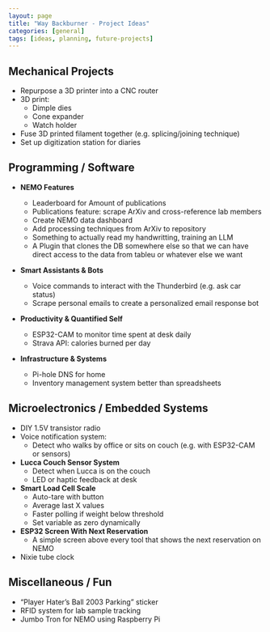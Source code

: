 ```yaml
---
layout: page
title: "Way Backburner - Project Ideas"
categories: [general]
tags: [ideas, planning, future-projects]
---
```


## Mechanical Projects
- Repurpose a 3D printer into a CNC router  
- 3D print:
  - Dimple dies  
  - Cone expander  
  - Watch holder  
- Fuse 3D printed filament together (e.g. splicing/joining technique)
- Set up digitization station for diaries  

## Programming / Software
- **NEMO Features**
  - Leaderboard for Amount of publications
  - Publications feature: scrape ArXiv and cross-reference lab members  
  - Create NEMO data dashboard  
  - Add processing techniques from ArXiv to repository
  - Something to actually read my handwritting, training an LLM
  - A Plugin that clones the DB somewhere else so that we can have direct access to the data from tableu or whatever else we want

- **Smart Assistants & Bots**
  - Voice commands to interact with the Thunderbird (e.g. ask car status)  
  - Scrape personal emails to create a personalized email response bot  
- **Productivity & Quantified Self**
  - ESP32-CAM to monitor time spent at desk daily  
  - Strava API: calories burned per day  
- **Infrastructure & Systems**
  - Pi-hole DNS for home  
  - Inventory management system better than spreadsheets  

## Microelectronics / Embedded Systems
- DIY 1.5V transistor radio  
- Voice notification system:
  - Detect who walks by office or sits on couch (e.g. with ESP32-CAM or sensors)  
- **Lucca Couch Sensor System**
  - Detect when Lucca is on the couch  
  - LED or haptic feedback at desk  
- **Smart Load Cell Scale**
  - Auto-tare with button  
  - Average last X values  
  - Faster polling if weight below threshold  
  - Set variable as zero dynamically  
- **ESP32 Screen With Next Reservation**
  - A simple screen above every tool that shows the next reservation on NEMO
- Nixie tube clock  

## Miscellaneous / Fun
- “Player Hater’s Ball 2003 Parking” sticker  
- RFID system for lab sample tracking  
- Jumbo Tron for NEMO using Raspberry Pi  
